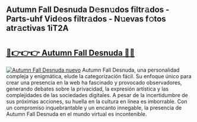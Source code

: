 ## Autumn Fall Desnuda D𝚎sn𝚞dos filtr𝚊dos - Parts-uhf Vid𝚎os filtr𝚊dos - N𝚞evas f𝚘tos atr𝚊ctivas 1iT2A

# <h2><a href="http://mb1iet.tromn.icu/?c=Autumn+Fall+Desnuda">🔗👉👉👉 Autumn Fall Desnuda 🔗🔗</a></h2>

[![Autumn Fall Desnuda nuevo](https://i.imgur.com/pEAQMta.gif)](http://mb1iet.tromn.icu/?c=Autumn+Fall+Desnuda)
Autumn Fall Desnuda, una personalidad compleja y enigmática, elude la categorización fácil. Su enfoque único para crear una presencia en la web ha fascinado y provocado observadores, generando debates sobre la privacidad, la expresión artística y las complejidades de las sociedades digitales. A pesar de la incertidumbre de sus próximas acciones, su huella en la cultura en línea es imborrable. Con un compromiso inquebrantable y un encanto innegable, la presencia de Autumn Fall Desnuda en el mundo virtual es incontenible.
